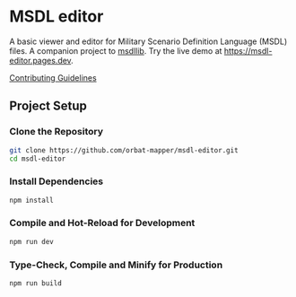# MSDL editor

A basic viewer and editor for Military Scenario Definition Language (MSDL) files. A companion project
to [msdllib](https://github.com/orbat-mapper/msdllib). Try the live demo at https://msdl-editor.pages.dev.

[Contributing Guidelines](CONTRIBUTING.md)

## Project Setup

### Clone the Repository

```sh
git clone https://github.com/orbat-mapper/msdl-editor.git
cd msdl-editor
```

### Install Dependencies

```sh
npm install
```

### Compile and Hot-Reload for Development

```sh
npm run dev
```

### Type-Check, Compile and Minify for Production

```sh
npm run build
```